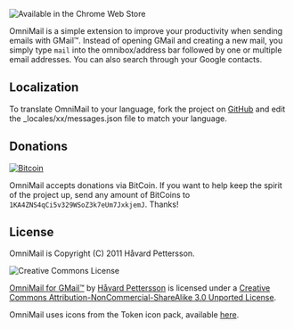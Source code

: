 ![Available in the Chrome Web Store](http://code.google.com/chrome/webstore/images/branding/ChromeWebStore_BadgeWBorder_v2_206x58.png)

OmniMail is a simple extension to improve your productivity when sending emails with GMail™. Instead of opening GMail and creating a new mail, you simply type `mail` into the omnibox/address bar followed by one or multiple email addresses. You can also search through your Google contacts.

## Localization
To translate OmniMail to your language, fork the project on [GitHub](https://github.com/harpyon/OmniMail) and edit the _locales/xx/messages.json file to match your language.

## Donations
[![Bitcoin](http://i.imgur.com/E6Bem.png)](http://www.bitcoin.org/ "BitCoin")

OmniMail accepts donations via BitCoin. If you want to help keep the spirit of the project up, send any amount of BitCoins to `1KA4ZNS4qCi5v329WSoZ3k7eUm7JxkjemJ`. Thanks!

## License

OmniMail is Copyright (C) 2011 Håvard Pettersson.

![Creative Commons License](http://i.creativecommons.org/l/by-nc-sa/3.0/88x31.png)

[OmniMail for GMail™](https://github.com/harpyon/OmniMail) by [Håvard Pettersson](https://github.com/harpyon/OmniMail) is licensed under a [Creative Commons Attribution-NonCommercial-ShareAlike 3.0 Unported License](http://creativecommons.org/licenses/by-nc-sa/3.0/).

OmniMail uses icons from the Token icon pack, available [here](http://brsev.com/).